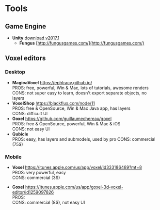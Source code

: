 # Tools

## Game Engine
- **Unity** [download v2017.1](https://unity3d.com/get-unity/download/archive)
  - **Fungus** [http://fungusgames.com/](http://fungusgames.com/)  

## Voxel editors

### Desktop
- **MagicaVoxel** <https://ephtracy.github.io/>  
  PROS: free, powerful, Win & Mac, lots of tutorials, awesome renders  
  CONS: not super easy to learn, doesn't export separate objects, no layers
- **VoxelShop** <https://blackflux.com/node/11>  
  PROS: free & OpenSource, Win & Mac Java app, has layers  
  CONS: difficult UI
- **Goxel** <https://github.com/guillaumechereau/goxel>  
  PROS: free & OpenSource, powerful, Win & Mac & iOS  
  CONS: not easy UI
- **Qubicle**  
  PROS: easy, has layers and submodels, used by pro
  CONS: commercial (75$)

### Mobile
- **Voxel** <https://itunes.apple.com/us/app/voxel/id333186489?mt=8>  
  PROS: very powerful, easy  
  CONS: commercial (3$)

- **Goxel** <https://itunes.apple.com/us/app/goxel-3d-voxel-editor/id1259097826>  
  PROS:   
  CONS: commercial (8$), not easy UI
